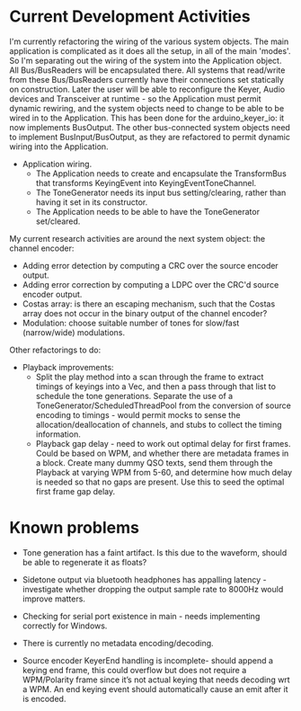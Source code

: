 # Current Development Activities

I'm currently refactoring the wiring of the various system objects. The main application is complicated 
as it does all the setup, in all of the main 'modes'. So I'm separating out the wiring
of the system into the Application object. All Bus/BusReaders will be encapsulated there. All
systems that read/write from these Bus/BusReaders currently have their connections set statically
on construction. Later the user will be able to reconfigure the Keyer, Audio devices and Transceiver
at runtime - so the Application must permit dynamic rewiring, and the system objects need to change
to be able to be wired in to the Application. This has been done for the arduino_keyer_io: it now implements BusOutput.
The other bus-connected system objects need to implement BusInput/BusOutput, as they are
refactored to permit dynamic wiring into the Application.

* Application wiring.
  * The Application needs to create and encapsulate the TransformBus that transforms KeyingEvent
into KeyingEventToneChannel.
  * The ToneGenerator needs its input bus setting/clearing, rather than having it set in its constructor.
  * The Application needs to be able to have the ToneGenerator set/cleared.
  
My current research activities are around the next system object: the channel encoder:

* Adding error detection by computing a CRC over the source encoder output.
* Adding error correction by computing a LDPC over the CRC'd source encoder output.
* Costas array: is there an escaping mechanism, such that the Costas array does not occur in the binary output of the
  channel encoder?
* Modulation: choose suitable number of tones for slow/fast (narrow/wide) modulations.

Other refactorings to do:
* Playback improvements:
  * Split the play method into a scan through the frame to extract timings of keyings into a Vec, and then a pass 
   through that list to schedule the tone generations. Separate the use of a ToneGenerator/ScheduledThreadPool from the
   conversion of source encoding to timings - would permit mocks to sense the allocation/deallocation of channels, and
   stubs to collect the timing information.
  * Playback gap delay - need to work out optimal delay for first frames. Could be based on WPM, and whether there are
   metadata frames in a block. Create many dummy QSO texts, send them through the Playback at varying WPM from 5-60, and
   determine how much delay is needed so that no gaps are present. Use this to seed the optimal first frame gap delay.


# Known problems
* Tone generation has a faint artifact. Is this due to the waveform, should be able to regenerate it as floats?

* Sidetone output via bluetooth headphones has appalling latency - investigate whether dropping the output sample 
  rate to 8000Hz would improve matters.

* Checking for serial port existence in main - needs implementing correctly for Windows.

* There is currently no metadata encoding/decoding.

* Source encoder KeyerEnd handling is incomplete- should append a keying end frame, this could overflow but does not
require a WPM/Polarity frame since it’s not actual keying that needs decoding wrt a WPM. An end keying event should
automatically cause an emit after it is encoded.
